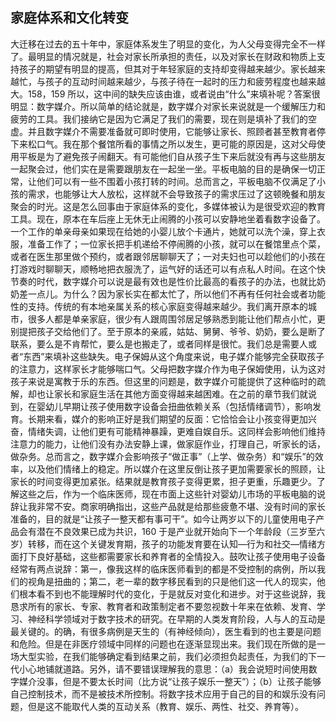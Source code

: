## 家庭体系和文化转变

大迁移在过去的五十年中，家庭体系发生了明显的变化，为人父母变得完全不一样了。最明显的情况就是，社会对家长所承担的责任，以及对家长在财政和物质上支持孩子的期望有明显的提高，但其对于年轻家庭的支持却变得越来越少。家长越来越忙，与孩子的互动时间越来越少，与孩子待在一起时的压力和疲劳程度也越来越大。158，159 所以，这中间的缺失应该由谁，或者说由“什么”来填补呢？答案很明显：数字媒介。所以简单的结论就是，数字媒介对家长来说就是一个缓解压力和疲劳的工具。我们接纳它是因为它满足了我们的需要，现在则是填补了我们的空虚。并且数字媒介不需要准备就可即时使用，它能够让家长、照顾者甚至教育者停下来松口气。我在那个餐馆所看的事情之所以发生，更可能的原因是，这对父母使用平板是为了避免孩子闹翻天。有可能他们自从孩子生下来后就没有再与这些朋友一起聚会过，他们实在是需要跟朋友在一起坐一坐。平板电脑的目的是确保一切正常，让他们可以有一些不围着小孩打转的时间。总而言之，平板电脑不仅满足了小孩的需求，也能够让大人放松，这样就不会导致孩子的需求压过了这顿晚餐和朋友聚会的时光。这是怎么回事由于家庭体系的变化，多媒体被认为是很受欢迎的教育工具。现在，原本在车后座上无休无止闹腾的小孩可以安静地坐着看数字设备了。一个工作的单亲母亲如果现在给她的小婴儿放个卡通片，她就可以洗个澡，穿上衣服，准备工作了；一位家长把手机递给不停闹腾的小孩，就可以在餐馆里点个菜，或者在医生那里做个预约，或者跟邻居聊聊天了；一对夫妇也可以趁他们的小孩在打游戏时聊聊天，顺畅地把衣服洗了，运气好的话还可以有点私人时间。在这个快节奏的时代，数字媒介可以说是最有效也是性价比最高的看孩子的办法，也就比奶奶差一点儿。为什么？因为家长实在都太忙了，所以他们不再有任何社会或者功能性的支持。传统的有本地亲属关系的核心家庭变得越来越少。我们离开原本的城市，很多人都是单亲家庭，很少有人跟周围邻居足够熟悉到能让他们帮点小忙，更别提把孩子交给他们了。至于原本的亲戚，姑姑、舅舅、爷爷、奶奶，要么是断了联系，要么是不肯帮忙，要么是也搬走了，或者同样是很忙。我们总是需要人或者“东西”来填补这些缺失。电子保姆从这个角度来说，电子媒介能够完全获取孩子的注意力，这样家长才能够喘口气。父母把数字媒介作为电子保姆使用，认为这对孩子来说是寓教于乐的东西。但这里的问题是，数字媒介可能提供了这种临时的疏解，却也让家长和家庭生活在其他方面变得越来越困难。在之前的章节我们就说到，在婴幼儿早期让孩子使用数字设备会扭曲依赖关系（包括情绪调节），影响发育。长期来看，媒介的影响正好是我们期望的反面：它恰恰会让小孩变得更加兴奋，情绪失调，让他们更有可能精神暴躁，更难自娱自乐。这同样会影响他们维持注意力的能力，让他们没有办法安静上课，做家庭作业，打理自己，听家长的话，做杂务。总而言之，数字媒介会影响孩子“做正事”（上学、做杂务）和“娱乐”的效率，以及他们情绪上的稳定。所以媒介在这里反倒让孩子更加需要家长的照顾，让家长的时间变得更加紧张。结果就是教育孩子变得更累，担子更重，乐趣更少。了解这些之后，作为一个临床医师，现在市面上这些针对婴幼儿市场的平板电脑的说辞让我非常不安。商家明确指出，这些产品就是给那些疲惫不堪、没有时间的家长准备的，目的就是“让孩子一整天都有事可干”。如今让两岁以下的儿童使用电子产品会有潜在不良效果已成为共识，160 于是产业就开始向下一个年龄段（三岁至六岁）转移，而在这个关键发育期，孩子的功能发育要在认知—行为和社交—情绪方面打下良好基础，这些都需要家长和养育者的全情投入。鼓吹让孩子使用电子设备经常有两点说辞：第一，像我这样的临床医师看到的都是不受控制的病例，所以我们的视角是扭曲的；第二，老一辈的数字移民看到的只是他们这一代人的现实，他们根本看不到也不能理解时代的变化，于是就反对变化和进步。对于这些说辞，我恳求所有的家长、专家、教育者和政策制定者不要忽视数十年来在依赖、发育、学习、神经科学领域对于数字技术的研究。在早期的人类发育阶段，人与人的互动是最关键的。的确，有很多病例是天生的（有神经倾向），医生看到的也主要是问题和危险。但是在非医疗领域中同样的问题也在逐渐显现出来。我们现在所做的是一场大型实验，在我们能够确定看到结果之前，我们必须担负起责任，为我们的下一代小心地铺就道路。另外，请不要错误理解我的意思：（a）我会说短时间使用数字媒介没事，但是不要太长时间（比方说“让孩子娱乐一整天”）；（b）让孩子能够自己控制技术，而不是被技术所控制。将数字技术应用于自己的目的和娱乐没有问题，但是这不能取代人类的互动关系（教育、娱乐、两性、社交、养育等）。